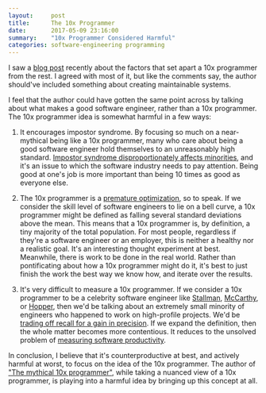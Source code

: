 ```yaml
---
layout:     post
title:      The 10x Programmer
date:       2017-05-09 23:16:00
summary:    "10x Programmer Considered Harmful"
categories: software-engineering programming
---
```


I saw a [blog post](http://antirez.com/news/112) recently about the factors that set apart a 10x programmer from the rest. I agreed with most of it, but like the comments say, the author should've included something about creating maintainable systems.

I feel that the author could have gotten the same point across by talking about what makes a good software engineer, rather than a 10x programmer. The 10x programmer idea is somewhat harmful in a few ways:

1. It encourages impostor syndrome. By focusing so much on a near-mythical being like a 10x programmer, many who care about being a good software engineer hold themselves to an unreasonably high standard. [Impostor syndrome disproportionately affects minorities](http://www.apa.org/gradpsych/2013/11/fraud.aspx), and it's an issue to which the software industry needs to pay attention. Being good at one's job is more important than being 10 times as good as everyone else.

1. The 10x programmer is a [premature optimization](http://wiki.c2.com/?PrematureOptimization), so to speak. If we consider the skill level of software engineers to lie on a bell curve, a 10x programmer might be defined as falling several standard deviations above the mean. This means that a 10x programmer is, by definition, a tiny majority of the total population. For most people, regardless if they're a software engineer or an employer, this is neither a healthy nor a realistic goal. It's an interesting thought experiment at best. Meanwhile, there is work to be done in the real world. Rather than pontificating about how a 10x programmer might do it, it's best to just finish the work the best way we know how, and iterate over the results.

1. It's very difficult to measure a 10x programmer. If we consider a 10x programmer to be a celebrity software engineer like [Stallman](https://stallman.org/), [McCarthy](https://www.wikiwand.com/en/John_McCarthy_(computer_scientist)), or [Hopper](https://www.wikiwand.com/en/Grace_Hopper), then we'd be talking about an extremely small minority of engineers who happened to work on high-profile projects. We'd be [trading off recall for a gain in precision](https://www.wikiwand.com/en/Precision_and_recall). If we expand the definition, then the whole matter becomes more contentious. It reduces to the unsolved problem of [measuring software productivity](https://martinfowler.com/bliki/CannotMeasureProductivity.html).

In conclusion, I believe that it's counterproductive at best, and actively harmful at worst, to focus on the idea of the 10x programmer. The author of ["The mythical 10x programmer"](http://antirez.com/news/112), while taking a nuanced view of a 10x programmer, is playing into a harmful idea by bringing up this concept at all.